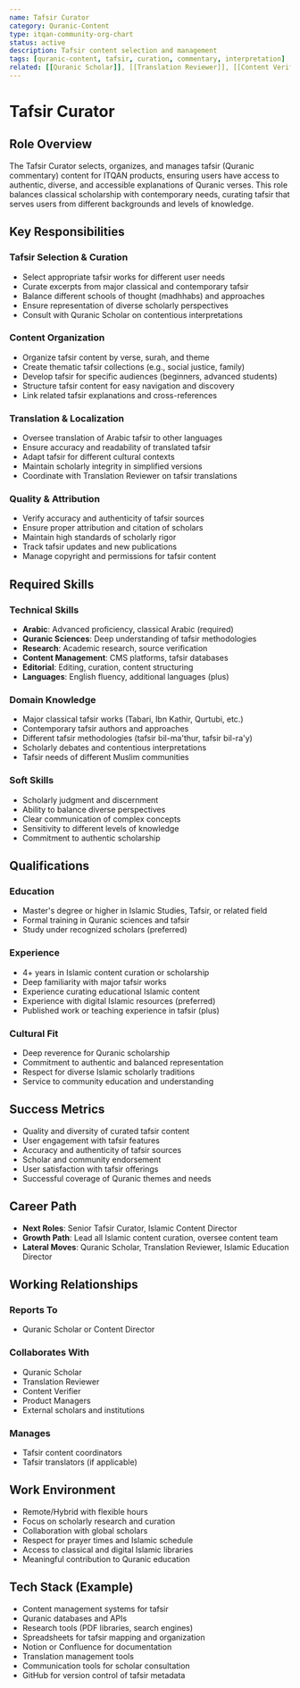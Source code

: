 ```yaml
---
name: Tafsir Curator
category: Quranic-Content
type: itqan-community-org-chart
status: active
description: Tafsir content selection and management
tags: [quranic-content, tafsir, curation, commentary, interpretation]
related: [[Quranic Scholar]], [[Translation Reviewer]], [[Content Verifier]]
---
```


# Tafsir Curator

## Role Overview
The Tafsir Curator selects, organizes, and manages tafsir (Quranic commentary) content for ITQAN products, ensuring users have access to authentic, diverse, and accessible explanations of Quranic verses. This role balances classical scholarship with contemporary needs, curating tafsir that serves users from different backgrounds and levels of knowledge.

## Key Responsibilities

### Tafsir Selection & Curation
- Select appropriate tafsir works for different user needs
- Curate excerpts from major classical and contemporary tafsir
- Balance different schools of thought (madhhabs) and approaches
- Ensure representation of diverse scholarly perspectives
- Consult with Quranic Scholar on contentious interpretations

### Content Organization
- Organize tafsir content by verse, surah, and theme
- Create thematic tafsir collections (e.g., social justice, family)
- Develop tafsir for specific audiences (beginners, advanced students)
- Structure tafsir content for easy navigation and discovery
- Link related tafsir explanations and cross-references

### Translation & Localization
- Oversee translation of Arabic tafsir to other languages
- Ensure accuracy and readability of translated tafsir
- Adapt tafsir for different cultural contexts
- Maintain scholarly integrity in simplified versions
- Coordinate with Translation Reviewer on tafsir translations

### Quality & Attribution
- Verify accuracy and authenticity of tafsir sources
- Ensure proper attribution and citation of scholars
- Maintain high standards of scholarly rigor
- Track tafsir updates and new publications
- Manage copyright and permissions for tafsir content

## Required Skills

### Technical Skills
- **Arabic**: Advanced proficiency, classical Arabic (required)
- **Quranic Sciences**: Deep understanding of tafsir methodologies
- **Research**: Academic research, source verification
- **Content Management**: CMS platforms, tafsir databases
- **Editorial**: Editing, curation, content structuring
- **Languages**: English fluency, additional languages (plus)

### Domain Knowledge
- Major classical tafsir works (Tabari, Ibn Kathir, Qurtubi, etc.)
- Contemporary tafsir authors and approaches
- Different tafsir methodologies (tafsir bil-ma'thur, tafsir bil-ra'y)
- Scholarly debates and contentious interpretations
- Tafsir needs of different Muslim communities

### Soft Skills
- Scholarly judgment and discernment
- Ability to balance diverse perspectives
- Clear communication of complex concepts
- Sensitivity to different levels of knowledge
- Commitment to authentic scholarship

## Qualifications

### Education
- Master's degree or higher in Islamic Studies, Tafsir, or related field
- Formal training in Quranic sciences and tafsir
- Study under recognized scholars (preferred)

### Experience
- 4+ years in Islamic content curation or scholarship
- Deep familiarity with major tafsir works
- Experience curating educational Islamic content
- Experience with digital Islamic resources (preferred)
- Published work or teaching experience in tafsir (plus)

### Cultural Fit
- Deep reverence for Quranic scholarship
- Commitment to authentic and balanced representation
- Respect for diverse Islamic scholarly traditions
- Service to community education and understanding

## Success Metrics
- Quality and diversity of curated tafsir content
- User engagement with tafsir features
- Accuracy and authenticity of tafsir sources
- Scholar and community endorsement
- User satisfaction with tafsir offerings
- Successful coverage of Quranic themes and needs

## Career Path
- **Next Roles**: Senior Tafsir Curator, Islamic Content Director
- **Growth Path**: Lead all Islamic content curation, oversee content team
- **Lateral Moves**: Quranic Scholar, Translation Reviewer, Islamic Education Director

## Working Relationships

### Reports To
- Quranic Scholar or Content Director

### Collaborates With
- Quranic Scholar
- Translation Reviewer
- Content Verifier
- Product Managers
- External scholars and institutions

### Manages
- Tafsir content coordinators
- Tafsir translators (if applicable)

## Work Environment
- Remote/Hybrid with flexible hours
- Focus on scholarly research and curation
- Collaboration with global scholars
- Respect for prayer times and Islamic schedule
- Access to classical and digital Islamic libraries
- Meaningful contribution to Quranic education

## Tech Stack (Example)
- Content management systems for tafsir
- Quranic databases and APIs
- Research tools (PDF libraries, search engines)
- Spreadsheets for tafsir mapping and organization
- Notion or Confluence for documentation
- Translation management tools
- Communication tools for scholar consultation
- GitHub for version control of tafsir metadata